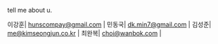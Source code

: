 tell me about u.

이강훈| hunscompay@gmail.com | 
민동국| dk.min7@gmail.com |
김성준| me@kimseongjun.co.kr | 
최완복| choi@wanbok.com | 